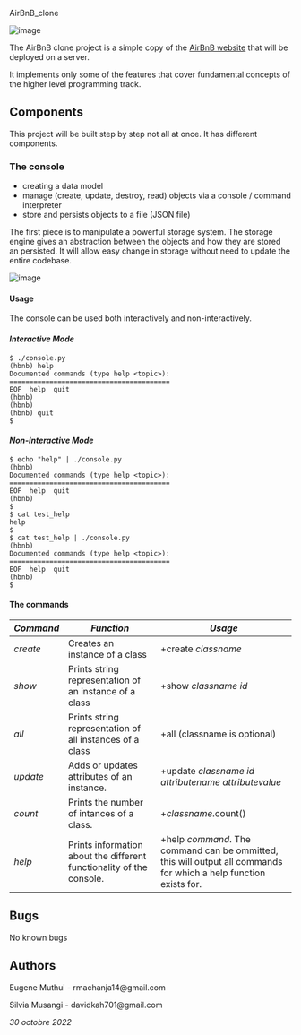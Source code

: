  AirBnB_clone

![image](https://user-images.githubusercontent.com/27401241/123797101-816aac80-d8ee-11eb-8aac-13362397f7fa.png)


The AirBnB clone project is a simple copy of the [AirBnB website](https://alx-intranet.hbtn.io/rltoken/m8g02HcD2ovrl_K-zulYBw) that will be deployed on a server.

It implements only some of the features that cover fundamental concepts of the higher level programming track.

## Components

This project will be built step by step not all at once. It has different components.

### The console
-  creating a data model
-  manage (create, update, destroy, read) objects via a console / command interpreter
-  store and persists objects to a file (JSON file)

The first piece is to manipulate a powerful storage system. The storage engine gives an abstraction between the objects and how they are stored an persisted. It will allow easy change in storage without need to update the entire codebase.

![image](https://user-images.githubusercontent.com/27401241/123797176-96dfd680-d8ee-11eb-9414-ee496ec466e3.png)

#### Usage

The console can be used both interactively and non-interactively.


#### *Interactive Mode*
```
$ ./console.py
(hbnb) help
Documented commands (type help <topic>):
========================================
EOF  help  quit
(hbnb) 
(hbnb) 
(hbnb) quit
$
```


#### *Non-Interactive Mode*
```
$ echo "help" | ./console.py
(hbnb)
Documented commands (type help <topic>):
========================================
EOF  help  quit
(hbnb) 
$
$ cat test_help
help
$
$ cat test_help | ./console.py
(hbnb)
Documented commands (type help <topic>):
========================================
EOF  help  quit
(hbnb) 
$
```

#### The commands

*Command*  |  *Function*                                 |  *Usage* 
-----------|---------------------------------------------|-----------
_create_   | Creates an instance of a class              | +create _classname_
_show_     | Prints string representation of an instance of a class | +show _classname_ _id_
_all_      | Prints string representation of all instances of a class | +all (classname is optional)
_update_   | Adds or updates attributes of an instance. | +update _classname_ _id_ _attributename_ _attributevalue_
_count_    | Prints the number of intances of a class. | +_classname_.count()
_help_     | Prints information about the different functionality of the console. | +help _command_. The command can be ommitted, this will output all commands for which a help function exists for.


## Bugs

No known bugs

## Authors

<p>Eugene Muthui - rmachanja14@gmail.com</p>
<p>Silvia Musangi - davidkah701@gmail.com</p>






_30 octobre 2022_